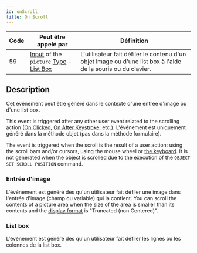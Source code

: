 ```yaml
---
id: onScroll
title: On Scroll
---
```


| Code | Peut être appelé par                                                                                                                                | Définition                                                                                                    |
| ---- | --------------------------------------------------------------------------------------------------------------------------------------------------- | ------------------------------------------------------------------------------------------------------------- |
| 59   | [Input](FormObjects/input_overview.md) of the `picture` [Type](FormObjects/properties_Object.md#type) - [List Box](FormObjects/listbox_overview.md) | L'utilisateur fait défiler le contenu d'un objet image ou d'une list box à l'aide de la souris ou du clavier. |

## Description

Cet événement peut être généré dans le contexte d'une entrée d'image ou d'une list box.

This event is triggered after any other user event related to the scrolling action ([On Clicked](onClicked.md), [On After Keystroke](onAfterKeystroke.md), etc.). L'événement est uniquement généré dans la méthode objet (pas dans la méthode formulaire).

The event is triggered when the scroll is the result of a user action: using the scroll bars and/or cursors, using the mouse wheel or [the keyboard](FormObjects/properties_Appearance.md#vertical-scroll-bar). It is not generated when the object is scrolled due to the execution of the `OBJECT SET SCROLL POSITION` command.

### Entrée d'image

L'événement est généré dès qu'un utilisateur fait défiler une image dans l'entrée d'image (champ ou variable) qui la contient. You can scroll the contents of a picture area when the size of the area is smaller than its contents and the [display format](FormObjects/properties_Display.md#picture-format) is "Truncated (non Centered)".

### List box

L'événement est généré dès qu'un utilisateur fait défiler les lignes ou les colonnes de la list box.

